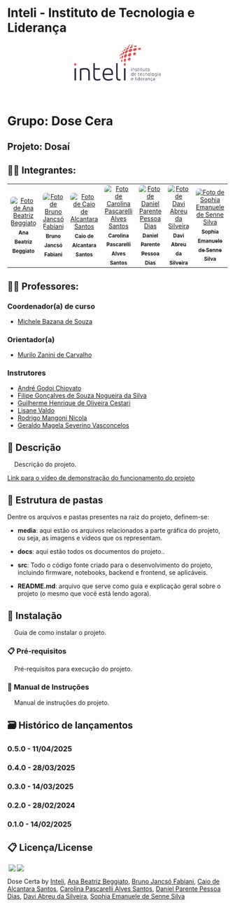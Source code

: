 # Inteli - Instituto de Tecnologia e Liderança 

<p align="center">
<a href= "https://www.inteli.edu.br/"><img src="media/inteli.png" alt="Inteli - Instituto de Tecnologia e Liderança" border="0" width=40% height=40%></a>
</p>

<br>

# Grupo: Dose Cera

## Projeto: Dosaí

## 👨‍🎓 Integrantes: 

<div align="center">
  <table>
    <tr>
      <td align="center"><a href="https://www.linkedin.com/in/ana-beggiato/"><img style="border-radius: 10%;" src="./media/membros/ana.jpg" width="100px;" alt="Foto de Ana Beatriz Beggiato" /><br><sub><b>Ana Beatriz Beggiato</b></sub></a></td>
      <td align="center"><a href="https://www.linkedin.com/in/bruno-jancso-fabiani-0272532b3/"><img style="border-radius: 10%;" src="./media/membros/bruno.jpg" width="100px;" alt="Foto de Bruno Jancsó Fabiani"/><br><sub><b>Bruno Jancsó Fabiani</b></sub></a></td>
      <td align="center"><a href="https://www.linkedin.com/in/caio-alcantara-santos/"><img style="border-radius: 10%;" src="./media/membros/caio.jpg" width="100px;" alt="Foto de Caio de Alcantara Santos"/><br><sub><b>Caio de Alcantara Santos</b></sub></a></td>
      <td align="center"><a href="https://www.linkedin.com/in/carol-pascarelli/"><img style="border-radius: 10%;" src="./media/membros/carolina.jpg" width="100px;" alt="Foto de Carolina Pascarelli Alves Santos"/><br><sub><b>Carolina Pascarelli Alves Santos</b></sub></a></td>
      <td align="center"><a href="https://www.linkedin.com/in/danielppdias/"><img style="border-radius: 10%;" src="./media/membros/daniel.jpg" width="100px;" alt="Foto de Daniel Parente Pessoa Dias"/><br><sub><b>Daniel Parente Pessoa Dias</b></sub></a></td>
      <td align="center"><a href="https://www.linkedin.com/in/davi-abreu-da-silveira/"><img style="border-radius: 10%;" src="./media/membros/davi.jpg" width="100px;" alt="Foto de Davi Abreu da Silveira"/><br><sub><b>Davi Abreu da Silveira</b></sub></a></td>
      <td align="center"><a href="https://www.linkedin.com/in/sophia-emanuele-de-senne-silva/"><img style="border-radius: 10%;" src="./media/membros/sophia.jpg" width="100px;" alt="Foto de Sophia Emanuele de Senne Silva"/><br><sub><b>Sophia Emanuele de Senne Silva</b></sub></a></td>
    </tr>
  </table>
</div>

## 👩‍🏫 Professores:
### Coordenador(a) de curso
- <a href="https://www.linkedin.com/in/michele-bazana-de-souza-69b77763/">Michele Bazana de Souza</a>
### Orientador(a) 
- <a href="https://www.linkedin.com/in/murilo-zanini-de-carvalho-0980415b/">Murilo Zanini de Carvalho</a>
### Instrutores
- <a href="https://www.linkedin.com/in/andregodoichiovato/">André Godoi Chiovato</a>
- <a href="https://www.linkedin.com/in/filipe-gon%C3%A7alves-08a55015b/">Filipe Gonçalves de Souza Nogueira da Silva</a> 
- <a href="https://www.linkedin.com/in/gui-cestari/">Guilherme Henrique de Oliveira Cestari</a> 
- <a href="https://www.linkedin.com/in/lisane-valdo/">Lisane Valdo</a>
- <a href="https://www.linkedin.com/in/rodrigo-mangoni-nicola-537027158/">Rodrigo Mangoni Nicola</a>
- <a href="https://www.linkedin.com/in/geraldo-magela-severino-vasconcelos-22b1b220/">Geraldo Magela Severino Vasconcelos</a>

## 📜 Descrição

&nbsp;&nbsp;&nbsp;&nbsp;Descrição do projeto.

[Link para o vídeo de demonstração do funcionamento do projeto]()

## 📁 Estrutura de pastas

Dentre os arquivos e pastas presentes na raiz do projeto, definem-se:

- <b>media</b>: aqui estão os arquivos relacionados a parte gráfica do projeto, ou seja, as imagens e vídeos que os representam.

- <b>docs</b>: aqui estão todos os documentos do projeto..

- <b>src</b>: Todo o código fonte criado para o desenvolvimento do projeto, incluindo firmware, notebooks, backend e frontend, se aplicáveis.

- <b>README.md</b>: arquivo que serve como guia e explicação geral sobre o projeto (o mesmo que você está lendo agora).

## 🔧 Instalação

&nbsp;&nbsp;&nbsp;&nbsp;Guia de como instalar o projeto.

### 📋 **Pré-requisitos**

&nbsp;&nbsp;&nbsp;&nbsp;Pré-requisitos para execução do projeto.

### 📜 **Manual de Instruções**

&nbsp;&nbsp;&nbsp;&nbsp;Manual de instruções do projeto.

## 🗃 Histórico de lançamentos

### 0.5.0 - 11/04/2025

### 0.4.0 - 28/03/2025 

### 0.3.0 - 14/03/2025

### 0.2.0 - 28/02/2024

### 0.1.0 - 14/02/2025

## 📋 Licença/License

<img style="height:22px!important;margin-left:3px;vertical-align:text-bottom;" src="https://mirrors.creativecommons.org/presskit/icons/cc.svg?ref=chooser-v1"><img style="height:22px!important;margin-left:3px;vertical-align:text-bottom;" src="https://mirrors.creativecommons.org/presskit/icons/by.svg?ref=chooser-v1"><p xmlns:cc="http://creativecommons.org/ns#" xmlns:dct="http://purl.org/dc/terms/"><a property="dct:title" rel="cc:attributionURL">Dose Certa</a> by <a rel="cc:attributionURL dct:creator" property="cc:attributionName" href="https://www.inteli.edu.br/">Inteli</a>, <a href="https://github.com/anabeggiato">Ana Beatriz Beggiato<a>, <a href="https://github.com/BrunoFabiani">Bruno Jancsó Fabiani</a>, <a href="https://github.com/caio-alcantara">Caio de Alcantara Santos</a>, <a href="https://github.com/carol-pascarelli">Carolina Pascarelli Alves Santos</a>, <a href="https://github.com/danielppd">Daniel Parente Pessoa Dias</a>, <a href="https://github.com/daviiabreu">Davi Abreu da Silveira</a>, <a href="https://github.com/SophiSenne">Sophia Emanuele de Senne Silva</a>